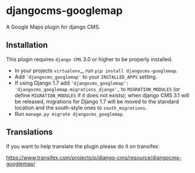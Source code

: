 djangocms-googlemap
===================

A Google Maps plugin for django CMS.


Installation
------------

This plugin requires `django CMS` 3.0 or higher to be properly installed.

* In your projects `virtualenv`_, run ``pip install djangocms-googlemap``.
* Add ``'djangocms_googlemap'`` to your ``INSTALLED_APPS`` setting.
* If using Django 1.7 add ``'djangocms_googlemap': 'djangocms_googlemap.migrations_django',``
  to ``MIGRATION_MODULES``  (or define ``MIGRATION_MODULES`` if it does not exists);
  when django CMS 3.1 will be released, migrations for Django 1.7 will be moved
  to the standard location and the south-style ones to ``south_migrations``.
* Run ``manage.py migrate djangocms_googlemap``.


Translations
------------

If you want to help translate the plugin please do it on transifex:

https://www.transifex.com/projects/p/django-cms/resource/djangocms-googlemap/

